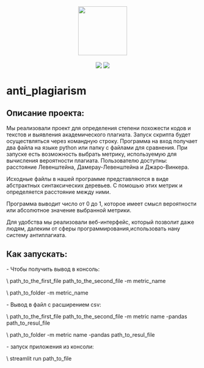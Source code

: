 <h2 align="center">
    <img src="https://github.com/adelyagaraeva/anti_plagiarism/assets/146413113/262ae88c-b239-4ffd-b840-02ea78c13411" height="128px" width="128px">
</h2>

<p align="center">
    <img src="https://img.shields.io/badge/python-3.7+-green">
    <img src="https://img.shields.io/badge/license-MIT-green">
</p>

# anti_plagiarism
## Описание проекта:


Мы реализовали проект для определения степени похожести кодов и текстов и выявления академического плагиата.
Запуск скрипта будет осуществляться через командную строку. Программа на вход получает два файла на языке python или папку с файлами для сравнения. При запуске есть возможность выбрать метрику, используемую для вычисления вероятности плагиата. Пользователю доступны: расстояние Левенштейна, Дамерау-Левенштейна и Джаро-Винкера.

Исходные файлы в нашей программе представляются в виде абстрактных синтаксических деревьев. С помошью этих метрик и определяется расстояние между ними.

Программа выводит число от 0 до 1, которое имеет смысл вероятности или абсолютное значение выбранной метрики.

Для удобства мы реализовали веб-интерфейс, который позволит даже людям, далеким от сферы программирования,использовать нану систему антиплагиата.


## Как запускать:
\- Чтобы получить вывод в консоль:

  \\ path_to_the_first_file path_to_the_second_file -m metric_name 
  
  \\ path_to_folder -m metric_name 

\- Вывод в файл с расширением csv: 

   \\ path_to_the_first_file path_to_the_second_file -m metric name -pandas path_to_resul_file
   
   \\ path_to_folder -m metric name -pandas path_to_resul_file

                                
\- запуск приложения из консоли:  

  \\ streamlit run path_to_file
